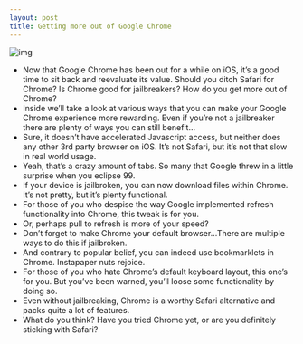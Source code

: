 ```yaml
---
layout: post
title: Getting more out of Google Chrome
---
```

![img](http://media.idownloadblog.com/wp-content/uploads/2012/07/chrome-turbocharged.png)
* Now that Google Chrome has been out for a while on iOS, it’s a good time to sit back and reevaluate its value. Should you ditch Safari for Chrome? Is Chrome good for jailbreakers? How do you get more out of Chrome?
* Inside we’ll take a look at various ways that you can make your Google Chrome experience more rewarding. Even if you’re not a jailbreaker there are plenty of ways you can still benefit…
* Sure, it doesn’t have accelerated Javascript access, but neither does any other 3rd party browser on iOS. It’s not Safari, but it’s not that slow in real world usage.
* Yeah, that’s a crazy amount of tabs. So many that Google threw in a little surprise when you eclipse 99.
* If your device is jailbroken, you can now download files within Chrome. It’s not pretty, but it’s plenty functional.
* For those of you who despise the way Google implemented refresh functionality into Chrome, this tweak is for you.
* Or, perhaps pull to refresh is more of your speed?
* Don’t forget to make Chrome your default browser…There are multiple ways to do this if jailbroken.
* And contrary to popular belief, you can indeed use bookmarklets in Chrome. Instapaper nuts rejoice.
* For those of you who hate Chrome’s default keyboard layout, this one’s for you. But you’ve been warned, you’ll loose some functionality by doing so.
* Even without jailbreaking, Chrome is a worthy Safari alternative and packs quite a lot of features.
* What do you think? Have you tried Chrome yet, or are you definitely sticking with Safari?

